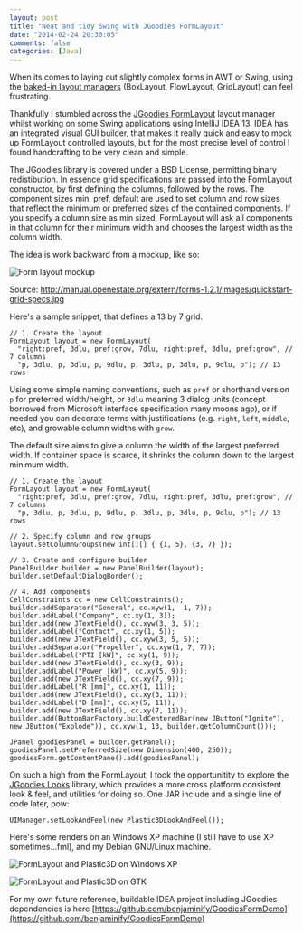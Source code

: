 ```yaml
---
layout: post
title: "Neat and tidy Swing with JGoodies FormLayout"
date: "2014-02-24 20:30:05"
comments: false
categories: [Java]
---
```


When its comes to laying out slightly complex forms in AWT or Swing, using the [baked-in layout managers](http://docs.oracle.com/javase/tutorial/uiswing/layout/visual.html#grid) (BoxLayout, FlowLayout, GridLayout) can feel frustrating.

Thankfully I stumbled across the [JGoodies FormLayout](http://www.jgoodies.com/freeware/libraries/forms/) layout manager whilst working on some Swing applications using IntelliJ IDEA 13. IDEA has an integrated visual GUI builder, that makes it really quick and easy to mock up FormLayout controlled layouts, but for the most precise level of control I found handcrafting to be very clean and simple.

The JGoodies library is covered under a BSD License, permitting binary redistibution. In essence grid specifications are passed into the FormLayout constructor, by first defining the columns, followed by the rows. The component sizes min, pref, default are used to set column and row sizes that reflect the minimum or preferred sizes of the contained components. If you specify a column size as min sized, FormLayout will ask all components in that column for their minimum width and chooses the largest width as the column width.

The idea is work backward from a mockup, like so:

![Form layout mockup](/images/jgoodies_mockup.jpg)

Source: http://manual.openestate.org/extern/forms-1.2.1/images/quickstart-grid-specs.jpg


Here's a sample snippet, that defines a 13 by 7 grid.

    // 1. Create the layout
    FormLayout layout = new FormLayout(
      "right:pref, 3dlu, pref:grow, 7dlu, right:pref, 3dlu, pref:grow", // 7 columns
      "p, 3dlu, p, 3dlu, p, 9dlu, p, 3dlu, p, 3dlu, p, 9dlu, p"); // 13 rows

Using some simple naming conventions, such as `pref` or shorthand version `p` for preferred width/height, or `3dlu` meaning 3 dialog units (concept borrowed from Microsoft interface specification many moons ago), or if needed you can decorate terms with justifications (e.g. `right`, `left`, `middle`, etc), and growable column widths with `grow`.

The default size aims to give a column the width of the largest preferred width. If container space is scarce, it shrinks the column down to the largest minimum width.

    // 1. Create the layout
    FormLayout layout = new FormLayout(
      "right:pref, 3dlu, pref:grow, 7dlu, right:pref, 3dlu, pref:grow", // 7 columns
      "p, 3dlu, p, 3dlu, p, 9dlu, p, 3dlu, p, 3dlu, p, 9dlu, p"); // 13 rows

    // 2. Specify column and row groups
    layout.setColumnGroups(new int[][] { {1, 5}, {3, 7} });

    // 3. Create and configure builder
    PanelBuilder builder = new PanelBuilder(layout);
    builder.setDefaultDialogBorder();

    // 4. Add components
    CellConstraints cc = new CellConstraints();
    builder.addSeparator("General", cc.xyw(1,  1, 7));
    builder.addLabel("Company", cc.xy(1, 3));
    builder.add(new JTextField(), cc.xyw(3, 3, 5));
    builder.addLabel("Contact", cc.xy(1, 5));
    builder.add(new JTextField(), cc.xyw(3, 5, 5));
    builder.addSeparator("Propeller", cc.xyw(1, 7, 7));
    builder.addLabel("PTI [kW]", cc.xy(1, 9));
    builder.add(new JTextField(), cc.xy(3, 9));
    builder.addLabel("Power [kW]", cc.xy(5, 9));
    builder.add(new JTextField(), cc.xy(7, 9));
    builder.addLabel("R [mm]", cc.xy(1, 11));
    builder.add(new JTextField(), cc.xy(3, 11));
    builder.addLabel("D [mm]", cc.xy(5, 11));
    builder.add(new JTextField(), cc.xy(7, 11));
    builder.add(ButtonBarFactory.buildCenteredBar(new JButton("Ignite"), new JButton("Explode")), cc.xyw(1, 13, builder.getColumnCount()));

    JPanel goodiesPanel = builder.getPanel();
    goodiesPanel.setPreferredSize(new Dimension(400, 250));
    goodiesForm.getContentPane().add(goodiesPanel);

On such a high from the FormLayout, I took the opportunitity to explore the [JGoodies Looks](http://www.jgoodies.com/freeware/libraries/looks/) library, which provides a more cross platform consistent look & feel, and utilities for doing so. One JAR include and a single line of code later, pow:

    UIManager.setLookAndFeel(new Plastic3DLookAndFeel());

Here's some renders on an Windows XP machine (I still have to use XP sometimes...fml), and my Debian GNU/Linux machine.

![FormLayout and Plastic3D on Windows XP](/images/jgoodies_win.png)

![FormLayout and Plastic3D on GTK](/images/jgoodies_gnu.png)


For my own future reference, buildable IDEA project including JGoodies dependencies is here [https://github.com/benjaminify/GoodiesFormDemo](https://github.com/benjaminify/GoodiesFormDemo) 
